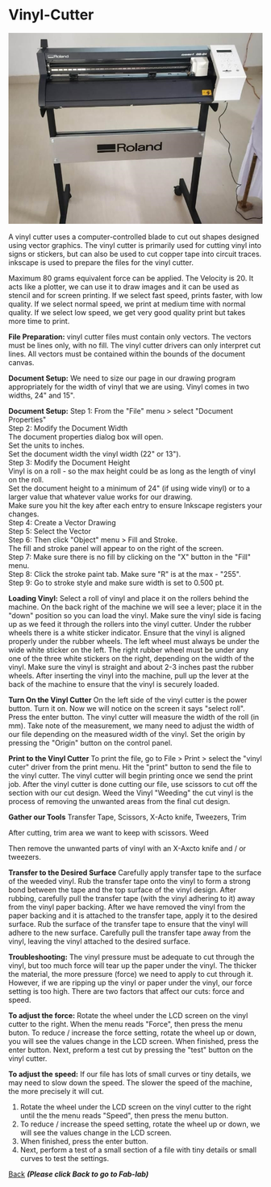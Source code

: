 # Vinyl-Cutter
![Vinyl-Cutter](/images/roland-vinyl-cutter.jpeg)


A vinyl cutter uses a computer-controlled blade to cut out shapes designed using vector graphics. The vinyl cutter is primarily used for cutting vinyl into signs or stickers, but can also be used to cut copper tape into circuit traces.
inkscape is used  to prepare the files for the vinyl cutter.

Maximum 80 grams equivalent force can be applied.
The Velocity is 20. It acts like a plotter, we  can   use  it  to draw images and it  can   be   used  as  stencil and for screen printing. If we select fast speed, prints faster, with low quality. If we select normal speed, we print at medium time with normal quality. If we select low speed, we get very good quality print but takes more time to print.


**File Preparation:**
vinyl cutter files must contain only vectors.
The vectors must be lines only, with no fill.
The vinyl cutter drivers can only interpret cut lines.
All vectors must be contained within the bounds of the document canvas.

**Document Setup:**
We need to size our page in our drawing program appropriately for the width of vinyl that we are using. Vinyl comes in two widths, 24" and 15".

**Document Setup:**
Step 1: From the "File" menu > select "Document Properties"   
Step 2: Modify the Document Width     
The document properties dialog box will open.      
Set the units to inches.       
Set the document width the vinyl width (22" or 13").      
Step 3: Modify the Document Height         
Vinyl is on a roll - so the max height could be as long as the length of vinyl on the roll.     
Set the document height to a minimum of 24" (if using wide vinyl) or to a larger value that whatever value works for our drawing.        
Make sure you hit the key after each entry to ensure Inkscape registers your changes.      
Step 4: Create a Vector Drawing        
Step 5: Select the Vector           
Step 6: Then click "Object" menu > Fill and Stroke.     
The fill and stroke panel will appear to on the right of the screen.        
Step 7: Make sure there is no fill by clicking on the "X" button in the "Fill" menu.      
Step 8: Click the stroke paint tab. Make sure "R" is at the max - "255".       
Step 9: Go to stroke style and make sure width is set to 0.500 pt.      


**Loading Vinyl:**
Select a roll of vinyl and place it on the rollers behind the machine.
On the back right of the machine we will see a lever; place it in the "down" position so you can load      the vinyl.
Make sure the vinyl side is facing up as we feed it through the rollers into the vinyl cutter.
Under the rubber wheels there is a white sticker indicator.
Ensure that the vinyl is aligned properly under the rubber wheels.
The left wheel must always be under the wide white sticker on the left.
The right rubber wheel must be under any one of the three white stickers on the right, depending on        the width of the vinyl.
Make sure the vinyl is straight and about 2-3 inches past the rubber wheels.
After inserting the vinyl into the machine, pull up the lever at the back of the machine to ensure that the vinyl is securely loaded.

**Turn On the Vinyl Cutter**
On the left side of the vinyl cutter is the power button.
Turn it on.
Now we will notice on the screen it says "select roll".
Press the enter button.
The vinyl cutter will measure the width of the roll (in mm). Take note of the measurement, we many need to adjust the width of our file depending on the measured width of the vinyl.
Set the origin by pressing the "Origin" button on the control panel.

**Print to the Vinyl Cutter**
To print the file, go to File > Print > select the "vinyl cuter" driver from the print menu.
Hit the "print" button to send the file to the vinyl cutter.
The vinyl cutter will begin printing once we send the print job.
After the vinyl cutter is done cutting our file, use scissors to cut off the section with our cut design.
Weed the Vinyl
"Weeding" the cut vinyl is the process of removing the unwanted areas from the final cut design.

**Gather our Tools**
Transfer Tape, 
Scissors,
X-Acto knife,
Tweezers,
Trim


After cutting, trim area we want to keep with scissors.
Weed

Then remove the unwanted parts of vinyl with an X-Axcto knife and / or tweezers.


**Transfer to the Desired Surface**
Carefully apply transfer tape to the surface of the weeded vinyl. Rub the transfer tape onto the vinyl to form a strong bond between the tape and the top surface of the vinyl design.
After rubbing, carefully pull the transfer tape (with the vinyl adhering to it) away from the vinyl paper backing.
After we have removed the vinyl from the paper backing and it is attached to the transfer tape, apply it to the desired surface. Rub the surface of the transfer tape to ensure that the vinyl will adhere to the new surface.
Carefully pull the transfer tape away from the vinyl, leaving the vinyl attached to the desired surface.


**Troubleshooting:**
The vinyl pressure must be adequate to cut through the vinyl, but too much force will tear up the paper under the vinyl.
The thicker the material, the more pressure (force) we need to apply to cut through it.
However, if we are ripping up the vinyl or paper under the vinyl, our force setting is too high.
There are two factors that affect our cuts: force and speed.


**To adjust the force:**
Rotate the wheel under the LCD screen on the vinyl cutter to the right.
When the menu reads "Force", then press the menu buton.
To reduce / increase the force setting, rotate the wheel up or down, you will see the values change in the LCD screen.
When finished, press the enter button.
Next, preform a test cut by pressing the "test" button on the vinyl cutter.


**To adjust the speed:**
If our file has lots of small curves or tiny details, we may need to slow down the speed. The slower the speed of the machine, the more precisely it will cut.
1.	Rotate the wheel under the LCD screen on the vinyl cutter to the right until the the menu reads "Speed", then press the menu button.
2.	To reduce / increase the speed setting, rotate the wheel up or down, we will see the values change in the LCD screen.
3.	When finished, press the enter button.
4.	Next, perform a test of a small section of a file with tiny details or small curves to test the settings.







[Back](/mdfiles/Fab-Lab.md)  ***(Please click  Back to go to Fab-lab)***

